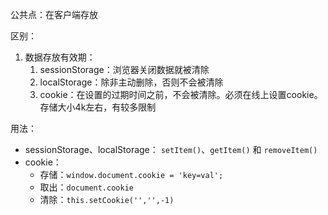 公共点：在客户端存放

区别：

1. 数据存放有效期：
   1. sessionStorage：浏览器关闭数据就被清除
   2. localStorage：除非主动删除，否则不会被清除
   3. cookie：在设置的过期时间之前，不会被清除。必须在线上设置cookie。存储大小4k左右，有较多限制

用法：

- sessionStorage、localStorage： `setItem()`、`getItem()` 和 `removeItem()`
- cookie：
  - 存储：`window.document.cookie = 'key=val';`
  - 取出：`document.cookie`
  - 清除：`this.setCookie('','',-1)`

